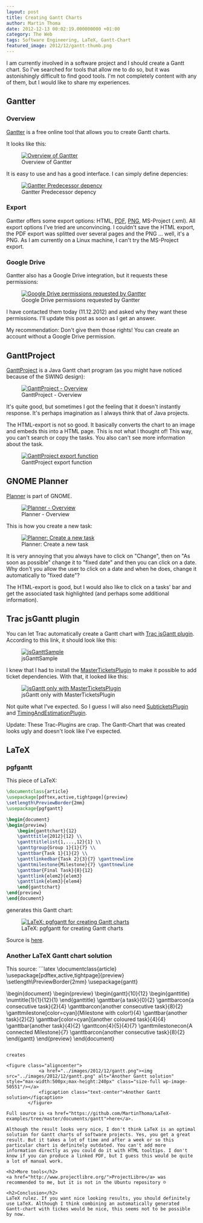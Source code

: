 ```yaml
---
layout: post
title: Creating Gantt Charts
author: Martin Thoma
date: 2012-12-13 00:02:19.000000000 +01:00
category: The Web
tags: Software Engineering, LaTeX, Gantt-Chart
featured_image: 2012/12/gantt-thumb.png
---
```

I am currently involved in a software project and I should create a Gantt chart. So I've searched for tools that allow me to do so, but it was astonishingly difficult to find good tools. I'm not completely content with any of them, but I would like to share my experiences.

<h2>Gantter</h2>
<h3>Overview</h3>
<a href="https://app.gantter.com">Gantter</a> is a free online tool that allows you to create Gantt charts.

It looks like this:
<figure class="aligncenter">
            <a href="../images/2012/12/gantter-overview-300x138.png"><img src="../images/2012/12/gantter-overview-300x138.png" alt="Overview of Gantter" style="max-width:300px;max-height:138px" class="size-medium wp-image-50231"/></a>
            <figcaption class="text-center">Overview of Gantter</figcaption>
        </figure>

It is easy to use and has a good interface. I can simply define depencies:

<figure class="aligncenter">
            <a href="../images/2012/12/gantter-predecessor-depenency-300x138.png"><img src="../images/2012/12/gantter-predecessor-depenency-300x138.png" alt="Gantter Predecessor depency" style="max-width:300px;max-height:138px" class="size-medium wp-image-51101"/></a>
            <figcaption class="text-center">Gantter Predecessor depency</figcaption>
        </figure>

<h3>Export</h3>
Gantter offers some export options: HTML, <a href="../pdf/UpToDatE-Implementierung.pdf">PDF</a>, <a href="../images/2012/12/UpToDatE-Implementierung.png">PNG</a>, MS-Project (.xml). All export options I've tried are unconvincing. I couldn't save the HTML export, the PDF export was splitted over several pages and the PNG ... well, it's a PNG. As I am currently on a Linux machine, I can't try the MS-Project export.

<h3>Google Drive</h3>
Gantter also has a Google Drive integration, but it requests these permissions:
<figure class="aligncenter">
            <a href="../images/2012/12/gantter-google-drive-files.png"><img src="../images/2012/12/gantter-google-drive-files.png" alt="Google Drive permissions requested by Gantter" style="max-width:470px;max-height:471px" class="size-full wp-image-50241"/></a>
            <figcaption class="text-center">Google Drive permissions requested by Gantter</figcaption>
        </figure>

I have contacted them today (11.12.2012) and asked why they want these permissions. I'll update this post as soon as I get an answer.

My recommendation: Don't give them those rights! You can create an account without a Google Drive permission.

<h2>GanttProject</h2>
<a href="http://www.ganttproject.biz/">GanttProject</a> is a Java Gantt chart program (as you might have noticed because of the SWING design):

<figure class="aligncenter">
            <a href="../images/2012/12/GanttProject-300x201.png"><img src="../images/2012/12/GanttProject-300x201.png" alt="GanttProject - Overview" style="max-width:300px;max-height:201px" class="size-medium wp-image-50361"/></a>
            <figcaption class="text-center">GanttProject - Overview</figcaption>
        </figure>

It's quite good, but sometimes I got the feeling that it doesn't instantly response. It's perhaps imagination as I always think that of Java projects.

The HTML-export is not so good. It basically converts the chart to an image and embeds this into a HTML page. This is not what I thought of! This way, you can't search or copy the tasks. You also can't see more information about the task.

<figure class="aligncenter">
            <a href="../images/2012/12/GanttProject-export-300x80.png"><img src="../images/2012/12/GanttProject-export-300x80.png" alt="GanttProject export function" style="max-width:300px;max-height:80px" class="size-medium wp-image-50371"/></a>
            <figcaption class="text-center">GanttProject export function</figcaption>
        </figure>

<h2>GNOME Planner</h2>
<a href="https://live.gnome.org/Planner">Planner</a> is part of GNOME.

<figure class="aligncenter">
            <a href="../images/2012/12/Planner-300x157.png"><img src="../images/2012/12/Planner-300x157.png" alt="Planner - Overview" style="max-width:300px;max-height:157px" class="size-medium wp-image-50291"/></a>
            <figcaption class="text-center">Planner - Overview</figcaption>
        </figure>

This is how you create a new task:
<figure class="aligncenter">
            <a href="../images/2012/12/Planner-new-task-300x275.png"><img src="../images/2012/12/Planner-new-task-300x275.png" alt="Planner: Create a new task" style="max-width:300px;max-height:275px" class="size-medium wp-image-50381"/></a>
            <figcaption class="text-center">Planner: Create a new task</figcaption>
        </figure>

It is very annoying that you always have to click on "Change", then on "As soon as possible" change it to "fixed date" and then you can click on a date. Why don't you allow the user to click on a date and when he does, change it automatically to "fixed date"?

The HTML-export is good, but I would also like to click on a tasks' bar and get the associated task highlighted (and perhaps some additional information).

<h2>Trac jsGantt plugin</h2>
You can let Trac automatically create a Gantt chart with <a href="http://trac-hacks.org/wiki/TracJsGanttPlugin">Trac jsGantt plugin</a>. According to this link, it should look like this:

<figure class="aligncenter">
            <a href="../images/2012/12/jsGanttSample-300x150.png"><img src="../images/2012/12/jsGanttSample-300x150.png" alt="jsGanttSample" style="max-width:300px;max-height:150px" class="size-medium wp-image-50511"/></a>
            <figcaption class="text-center">jsGanttSample</figcaption>
        </figure>

I knew that I had to install the <a href="http://trac-hacks.org/wiki/MasterTicketsPlugin">MasterTicketsPlugin</a> to make it possible to add ticket dependencies. With that, it looked like this:

<figure class="aligncenter">
            <a href="../images/2012/12/jsGantt-without-plugins-300x205.png"><img src="../images/2012/12/jsGantt-without-plugins-300x205.png" alt="jsGantt only with MasterTicketsPlugin" style="max-width:300px;max-height:205px" class="size-medium wp-image-50521"/></a>
            <figcaption class="text-center">jsGantt only with MasterTicketsPlugin</figcaption>
        </figure>

Not quite what I've expected. So I guess I will also need <a href="http://trac-hacks.org/wiki/SubticketsPlugin">SubticketsPlugin</a> and <a href="http://trac-hacks.org/wiki/TimingAndEstimationPlugin">TimingAndEstimationPlugin</a>.

Update: These Trac-Plugins are crap. The Gantt-Chart that was created looks ugly and doesn't look like I've expected.

<h2>LaTeX</h2>
<h3>pgfgantt</h3>
This piece of LaTeX:

```latex
\documentclass{article}
\usepackage[pdftex,active,tightpage]{preview}
\setlength\PreviewBorder{2mm}
\usepackage{pgfgantt}

\begin{document}
\begin{preview}
    \begin{ganttchart}{12}
    \gantttitle{2012}{12} \\
    \gantttitlelist{1,...,12}{1} \\
    \ganttgroup{Group 1}{1}{7} \\
    \ganttbar{Task 1}{1}{2} \\
    \ganttlinkedbar{Task 2}{3}{7} \ganttnewline
    \ganttmilestone{Milestone}{7} \ganttnewline
    \ganttbar{Final Task}{8}{12}
    \ganttlink{elem2}{elem3}
    \ganttlink{elem3}{elem4}
    \end{ganttchart}
\end{preview}
\end{document}
```

generates this Gantt chart:

<figure class="aligncenter">
            <a href="../images/2012/12/gantt-pgf.png"><img src="../images/2012/12/gantt-pgf.png" alt="LaTeX: pgfgantt for creating Gantt charts" style="max-width:500px;max-height:447px" class="size-full wp-image-50541"/></a>
            <figcaption class="text-center">LaTeX: pgfgantt for creating Gantt charts</figcaption>
        </figure>

Source is <a href="https://github.com/MartinThoma/LaTeX-examples/tree/master/documents/gantt-pgf">here</a>.

<h3>Another LaTeX Gantt chart solution</h3>
This source:
```latex
\documentclass{article}
\usepackage[pdftex,active,tightpage]{preview}
\setlength\PreviewBorder{2mm}
\usepackage{gantt}

\begin{document}
\begin{preview}
  \begin{gantt}{10}{12}
    \begin{ganttitle}
    \numtitle{1}{1}{12}{1}
    \end{ganttitle}
    \ganttbar{a task}{0}{2}
    \ganttbarcon{a consecutive task}{2}{4}
    \ganttbarcon{another consecutive task}{8}{2}
    \ganttmilestone[color=cyan]{Milestone with color!}{4}
    \ganttbar{another task}{2}{2}
    \ganttbar[color=cyan]{another coloured task}{4}{4}
    \ganttbar{another task}{4}{2}
    \ganttcon{4}{5}{4}{7}
    \ganttmilestonecon{A connected Milestone}{7}
    \ganttbarcon{another consecutive task}{8}{2}
  \end{gantt}
\end{preview}
\end{document}
```

creates

<figure class="aligncenter">
            <a href="../images/2012/12/gantt.png"><img src="../images/2012/12/gantt.png" alt="Another Gantt solution" style="max-width:500px;max-height:240px" class="size-full wp-image-50551"/></a>
            <figcaption class="text-center">Another Gantt solution</figcaption>
        </figure>

Full source is <a href="https://github.com/MartinThoma/LaTeX-examples/tree/master/documents/gantt">here</a>.

Although the result looks very nice, I don't think LaTeX is an optimal solution for Gantt charts of software projects. Yes, you get a great result. But it takes a lot of time and after a week or so this particular chart is definitely outdated. You can't add more information directly as you could do it with HTML tooltips. I don't know if you can produce a linked PDF, but I guess this would be quite a lot of manual work. 

<h2>More tools</h2>
<a href="http://www.projectlibre.org/">ProjectLibre</a> was recommended to me, but it is not in the Ubuntu repository ☹

<h2>Conclusion</h2>
LaTeX rulez. If you want nice looking results, you should definitely use LaTeX. Although I think combining an automatically generated Gantt-chart with tickes would be nice, this seems not to be possible by now.
